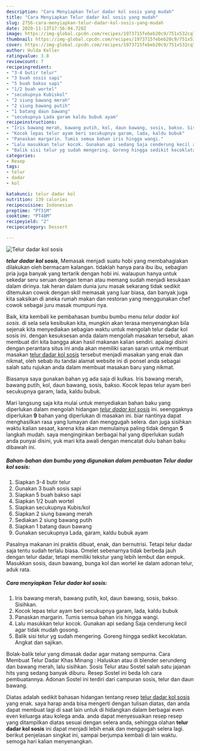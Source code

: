 ```yaml
---
description: "Cara Menyiapkan Telur dadar kol sosis yang mudah"
title: "Cara Menyiapkan Telur dadar kol sosis yang mudah"
slug: 2756-cara-menyiapkan-telur-dadar-kol-sosis-yang-mudah
date: 2020-11-13T17:56:04.728Z
image: https://img-global.cpcdn.com/recipes/1973715febeb20c9/751x532cq70/telur-dadar-kol-sosis-foto-resep-utama.jpg
thumbnail: https://img-global.cpcdn.com/recipes/1973715febeb20c9/751x532cq70/telur-dadar-kol-sosis-foto-resep-utama.jpg
cover: https://img-global.cpcdn.com/recipes/1973715febeb20c9/751x532cq70/telur-dadar-kol-sosis-foto-resep-utama.jpg
author: Hulda Keller
ratingvalue: 3.8
reviewcount: 7
recipeingredient:
- "3-4 butir telur"
- "3 buah sosis sapi"
- "5 buah bakso sapi"
- "1/2 buah wortel"
- "secukupnya Kubiskol"
- "2 siung bawang merah"
- "2 siung bawang putih"
- "1 batang daun bawang"
- "secukupnya Lada garam kaldu bubuk ayam"
recipeinstructions:
- "Iris bawang merah, bawang putih, kol, daun bawang, sosis, bakso. Sisihkan."
- "Kocok lepas telur ayam beri secukupnya garam, lada, kaldu bubuk"
- "Panaskan margarin. Tumis semua bahan iris hingga wangi."
- "Lalu masukkan telur kocok. Gunakan api sedang Saja cenderung kecil agar tidak mudah gosong."
- "Balik sisi telur yg sudah mengering. Goreng hingga sedikit kecoklatan. Angkat dan sajikan."
categories:
- Resep
tags:
- telur
- dadar
- kol

katakunci: telur dadar kol 
nutrition: 139 calories
recipecuisine: Indonesian
preptime: "PT31M"
cooktime: "PT48M"
recipeyield: "2"
recipecategory: Dessert

---
```



![Telur dadar kol sosis](https://img-global.cpcdn.com/recipes/1973715febeb20c9/751x532cq70/telur-dadar-kol-sosis-foto-resep-utama.jpg)

<b><i>telur dadar kol sosis</i></b>, Memasak menjadi suatu hobi yang membahagiakan dilakukan oleh bermacam kalangan. tidaklah hanya para ibu ibu, sebagian pria juga banyak yang tertarik dengan hobi ini. walaupun hanya untuk sekedar seru seruan dengan teman atau memang sudah menjadi kesukaan dalam dirinya. tak heran dalam dunia juru masak sekarang tidak sedikit ditemukan cowok dengan skill memasak yang luar biasa, dan banyak juga kita saksikan di aneka rumah makan dan restoran yang menggunakan chef cowok sebagai juru masak mumpuni nya.

Baik, kita kembali ke pembahasan bumbu bumbu menu <i>telur dadar kol sosis</i>. di sela sela kesibukan kita, mungkin akan terasa menyenangkan bila sejenak kita menyediakan sebagian waktu untuk mengolah telur dadar kol sosis ini. dengan kesuksesan anda dalam mengolah masakan tersebut, akan membuat diri kita bangga akan hasil makanan kalian sendiri. apalagi disini dengan perantara situs ini anda akan memiliki saran saran untuk membuat masakan <u>telur dadar kol sosis</u> tersebut menjadi masakan yang enak dan nikmat, oleh sebab itu tandai alamat website ini di ponsel anda sebagai salah satu rujukan anda dalam membuat masakan baru yang nikmat.

Biasanya saya gunakan bahan yg ada saja di kulkas. Iris bawang merah, bawang putih, kol, daun bawang, sosis, bakso. Kocok lepas telur ayam beri secukupnya garam, lada, kaldu bubuk.


Mari langsung saja kita mulai untuk menyediakan bahan baku yang diperlukan dalam mengolah hidangan <u><i>telur dadar kol sosis</i></u> ini. seenggaknya diperlukan <b>9</b> bahan yang diperlukan di masakan ini. biar nantinya dapat menghasilkan rasa yang lumayan dan menggugah selera. dan juga sisihkan waktu kalian sesaat, karena kita akan memulainya paling tidak dengan <b>5</b> langkah mudah. saya menginginkan berbagai hal yang diperlukan sudah anda punyai disini, yuk mari kita awali dengan mencatat dulu bahan baku dibawah ini.

<!--inarticleads1-->

##### Bahan-bahan dan bumbu yang digunakan dalam pembuatan Telur dadar kol sosis:

1. Siapkan 3-4 butir telur
1. Gunakan 3 buah sosis sapi
1. Siapkan 5 buah bakso sapi
1. Siapkan 1/2 buah wortel
1. Siapkan secukupnya Kubis/kol
1. Siapkan 2 siung bawang merah
1. Sediakan 2 siung bawang putih
1. Siapkan 1 batang daun bawang
1. Gunakan secukupnya Lada, garam, kaldu bubuk ayam


Pasalnya makanan ini praktis dibuat, enak, dan bernutrisi. Tetapi telur dadar saja tentu sudah terlalu biasa. Omelet sebenarnya tidak berbeda jauh dengan telur dadar, tetapi memiliki tekstur yang lebih lembut dan empuk. Masukkan sosis, daun bawang, bunga kol dan wortel ke dalam adonan telur, aduk rata. 

<!--inarticleads2-->

##### Cara menyiapkan Telur dadar kol sosis:

1. Iris bawang merah, bawang putih, kol, daun bawang, sosis, bakso. Sisihkan.
1. Kocok lepas telur ayam beri secukupnya garam, lada, kaldu bubuk
1. Panaskan margarin. Tumis semua bahan iris hingga wangi.
1. Lalu masukkan telur kocok. Gunakan api sedang Saja cenderung kecil agar tidak mudah gosong.
1. Balik sisi telur yg sudah mengering. Goreng hingga sedikit kecoklatan. Angkat dan sajikan.


Bolak-balik telur yang dimasak dadar agar matang sempurna. Cara Membuat Telur Dadar Khas Minang : Haluskan atau di blender serundeng dan bawang merah, lalu sisihkan. Sosis Telur atau Sostel salah satu jajanan hits yang sedang banyak diburu. Resep Sostel ini beda loh cara pembuatannya. Adonan Sostel ini terdiri dari campuran sosis, telur dan daun bawang. 

Diatas adalah sedikit bahasan hidangan tentang resep <u>telur dadar kol sosis</u> yang enak. saya harap anda bisa mengerti dengan tulisan diatas, dan anda dapat membuat lagi di saat lain untuk di hidangkan dalam berbagai even even keluarga atau kolega anda. anda dapat menyesuaikan resep resep yang ditampilkan diatas sesuai dengan selera anda, sehingga olahan <b>telur dadar kol sosis</b> ini dapat menjadi lebih enak dan menggugah selera lagi. berikut penjelasan singkat ini, sampai berjumpa kembali di lain waktu. semoga hari kalian menyenangkan.
